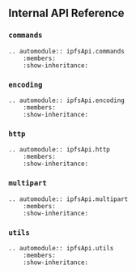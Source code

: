 Internal API Reference
----------------------

### `commands`

```eval_rst
.. automodule:: ipfsApi.commands
    :members:
    :show-inheritance:

```

### `encoding`

```eval_rst
.. automodule:: ipfsApi.encoding
    :members:
    :show-inheritance:

```

### `http`

```eval_rst
.. automodule:: ipfsApi.http
    :members:
    :show-inheritance:

```

### `multipart`

```eval_rst
.. automodule:: ipfsApi.multipart
    :members:
    :show-inheritance:

```

### `utils`

```eval_rst
.. automodule:: ipfsApi.utils
    :members:
    :show-inheritance:

```
